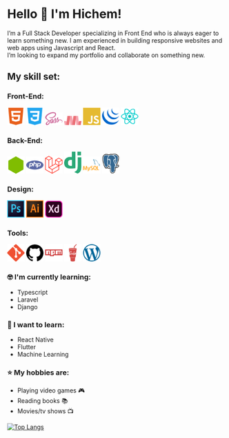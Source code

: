 # Hello 👋 I'm Hichem!

I’m a Full Stack Developer specializing in Front End who is always eager to learn something new. I am experienced in building responsive websites and web apps using Javascript and React.  
I’m looking to expand my portfolio and collaborate on something new.  

## My skill set:  
### Front-End:   
<p>
<img src="https://raw.githubusercontent.com/Hichem-Chabou/Hichem-Chabou/master/assets/html5.svg" height="auto" width="40">
<img src="https://raw.githubusercontent.com/Hichem-Chabou/Hichem-Chabou/master/assets/css3.svg" height="auto" width="40">
<img src="https://raw.githubusercontent.com/Hichem-Chabou/Hichem-Chabou/master/assets/sass.svg" height="auto" width="40">
<img src="https://raw.githubusercontent.com/Hichem-Chabou/Hichem-Chabou/master/assets/materialize.svg" height="auto" width="40">
<img src="https://raw.githubusercontent.com/Hichem-Chabou/Hichem-Chabou/master/assets/javascript.svg" height="auto" width="40">
<img src="https://raw.githubusercontent.com/Hichem-Chabou/Hichem-Chabou/master/assets/jquery.svg" height="auto" width="40">
<img src="https://raw.githubusercontent.com/Hichem-Chabou/Hichem-Chabou/master/assets/react.svg" height="auto" width="40">
</p>  

### Back-End:   
<p>
<img src="https://raw.githubusercontent.com/Hichem-Chabou/Hichem-Chabou/master/assets/node.svg" height="auto" width="40">
<img src="https://raw.githubusercontent.com/Hichem-Chabou/Hichem-Chabou/master/assets/php.svg" height="auto" width="40">
<img src="https://raw.githubusercontent.com/Hichem-Chabou/Hichem-Chabou/master/assets/laravel.svg" height="auto" width="40">
<img src="https://raw.githubusercontent.com/Hichem-Chabou/Hichem-Chabou/master/assets/django.svg" height="auto" width="40">
<img src="https://raw.githubusercontent.com/Hichem-Chabou/Hichem-Chabou/master/assets/mysql.svg" height="auto" width="40">
<img src="https://raw.githubusercontent.com/Hichem-Chabou/Hichem-Chabou/master/assets/postgresql.svg" height="auto" width="40">
</p>  

### Design:   
<p>
<img src="https://raw.githubusercontent.com/Hichem-Chabou/Hichem-Chabou/master/assets/photoshop.svg" height="auto" width="40">
<img src="https://raw.githubusercontent.com/Hichem-Chabou/Hichem-Chabou/master/assets/illustrator.svg" height="auto" width="40">
<img src="https://raw.githubusercontent.com/Hichem-Chabou/Hichem-Chabou/master/assets/XD.svg" height="auto" width="40">
</p>

### Tools:   
<p>
<img src="https://raw.githubusercontent.com/Hichem-Chabou/Hichem-Chabou/master/assets/git.svg" height="auto" width="40">
<img src="https://raw.githubusercontent.com/Hichem-Chabou/Hichem-Chabou/master/assets/github.svg" height="auto" width="40">
<img src="https://raw.githubusercontent.com/Hichem-Chabou/Hichem-Chabou/master/assets/npm.svg" height="auto" width="40">
<img src="https://raw.githubusercontent.com/Hichem-Chabou/Hichem-Chabou/master/assets/gulp.svg" height="auto" width="40">
<img src="https://raw.githubusercontent.com/Hichem-Chabou/Hichem-Chabou/master/assets/wordpress.svg" height="auto" width="40">
</p>  

### :nerd_face: I'm currently learning:  
- Typescript
- Laravel
- Django

### :thinking: I want to learn:  
- React Native
- Flutter
- Machine Learning

### :star: My hobbies are:  
- Playing video games :video_game:
- Reading books :books:
- Movies/tv shows :tv:  

[![Top Langs](https://github-readme-stats.vercel.app/api/top-langs/?username=Hichem-Chabou)](https://github.com/anuraghazra/github-readme-stats)